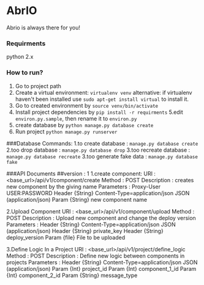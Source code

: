 # AbrIO
Abrio is always there for you!

### Requirments
python 2.x

### How to run?
1. Go to project path
2. Create a virtual environment: `virtualenv venv`
alternative: if virtualenv haven't been installed use `sudo apt-get install virtual` to install it.
3. Go to created environment by `source venv/bin/activate`
4. Install project dependencies by `pip install -r requirments`
5.edit `environ.py.sample`, then rename it to `environ.py`
6. create database by `python manage.py database create`
7. Run project `python manage.py runserver`

###Database Commands:
1.to create database : `manage.py database create`
2.too drop database : `manage.py database drop`
3.too recreate database : `manage.py database recreate`
3.too generate fake data  : `manage.py database fake`

###API Documents
##version : 1
1.create component:
URI : <base_url>/api/v1/component/create
Method : POST
Description : creates new component by the giving name
Parameters :
    Proxy-User USER:PASSWORD
	Header {String} Content-Type=application/json JSON (application/json)
	Param  {String} new component name

2.Upload Component
URI : <base_url>/api/v1/component/upload
Method : POST
Description : Upload new component and change the deploy version
Parameters :
	Header {String} Content-Type=application/json JSON (application/json)
	Header {String}	private_key
	Header {String}	deploy_version
	Param  {file} File to be uploaded

3.Define Logic In a Project
URI : <base_url>/api/v1/project/define_logic
Method : POST
Description : Define new logic between components in projects
Parameters :
	Header {String} Content-Type=application/json JSON (application/json)
	Param {Int}	project_id
	Param {Int}	component_1_id
	Param {Int}	component_2_id
	Param {String}	message_type


